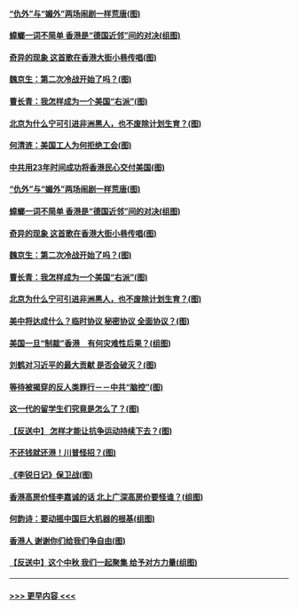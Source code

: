 #### [“仇外”与“媚外”两场闹剧一样荒唐(图)](../pages/p4/907689.md?t=09181711) 
#### [蟑螂一词不简单 香港是“德国近邻”间的对决(组图)](../pages/p4/907618.md?t=09181711) 
#### [奇异的现象 这首歌在香港大街小巷传唱(图)](../pages/p4/907583.md?t=09181711) 
#### [魏京生：第二次冷战开始了吗？(图)](../pages/p4/907581.md?t=09181711) 
#### [曹长青：我怎样成为一个美国“右派”(图)](../pages/p4/907580.md?t=09181711) 
#### [北京为什么宁可引进非洲黑人，也不废除计划生育？(图)](../pages/p4/907577.md?t=09181711) 
#### [何清涟：美国工人为何拒绝工会(图)](../pages/p4/907701.md?t=09181711) 
#### [中共用23年时间成功将香港民心交付美国(图)](../pages/p4/907698.md?t=09181711) 
#### [“仇外”与“媚外”两场闹剧一样荒唐(图)](../pages/p4/907689.md?t=09181711) 
#### [蟑螂一词不简单 香港是“德国近邻”间的对决(组图)](../pages/p4/907618.md?t=09181711) 
#### [奇异的现象 这首歌在香港大街小巷传唱(图)](../pages/p4/907583.md?t=09181711) 
#### [魏京生：第二次冷战开始了吗？(图)](../pages/p4/907581.md?t=09181711) 
#### [曹长青：我怎样成为一个美国“右派”(图)](../pages/p4/907580.md?t=09181711) 
#### [北京为什么宁可引进非洲黑人，也不废除计划生育？(图)](../pages/p4/907577.md?t=09181711) 
#### [美中将达成什么？临时协议 秘密协议 全面协议？(图)](../pages/p4/907576.md?t=09181711) 
#### [美国一旦“制裁”香港　有何灾难性后果？(组图)](../pages/p4/907575.md?t=09181711) 
#### [刘鹤对习近平的最大贡献 是否会破灭？(图)](../pages/p4/907509.md?t=09181711) 
#### [等待被揭穿的反人类罪行－－中共“脑控”(图)](../pages/p4/907167.md?t=09181711) 
#### [这一代的留学生们究竟是怎么了？(图)](../pages/p4/907473.md?t=09181711) 
#### [【反送中】 怎样才能让抗争运动持续下去？(图)](../pages/p4/907466.md?t=09181711) 
#### [不还钱就还港！川普怪招？(图)](../pages/p4/907474.md?t=09181711) 
#### [《李锐日记》保卫战(图)](../pages/p4/907465.md?t=09181711) 
#### [香港高房价怪李嘉诚的话 北上广深高房价要怪谁？(组图)](../pages/p4/907471.md?t=09181711) 
#### [何韵诗：要动摇中国巨大机器的根基(组图)](../pages/p4/907469.md?t=09181711) 
#### [香港人 谢谢你们给我们争自由(图)](../pages/p4/907402.md?t=09181711) 
#### [【反送中】这个中秋 我们一起聚集 给予对方力量(组图)](../pages/p4/907401.md?t=09181711) 

----
#### [ >>> 更早内容 <<< ](../indexes/p4-earlier.md)
